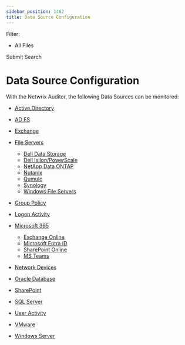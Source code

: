 ```yaml
---
sidebar_position: 1462
title: Data Source Configuration
---
```


Filter: 

* All Files

Submit Search

# Data Source Configuration

With the Netwrix Auditor, the following Data Sources can be monitored:

* [Active Directory](ActiveDirectory/Overview)
* [AD FS](ActiveDirectoryFederatedServices/Overview)
* [Exchange](Exchange/Overview)
* [File Servers](FileServers/Overview)

  * [Dell Data Storage](FileServers/DellDataStorage/Overview)
  * [Dell Isilon/PowerScale](FileServers/DellIsilon/Overview)
  * [NetApp Data ONTAP](FileServers/NetAppCMode/Overview)
  * [Nutanix](FileServers/Nutanix/Overview)
  * [Qumulo](FileServers/Qumulo/Overview)
  * [Synology](FileServers/Synology/Overview)
  * [Windows File Servers](FileServers/Windows/Overview)
* [Group Policy](GroupPolicy/Overview)
* [Logon Activity](LogonActivity/Overview)
* [Microsoft 365](Microsoft365/Overview)

  * [Exchange Online](Microsoft365/ExchangeOnline/Overview)
  * [Microsoft Entra ID](Microsoft365/MicrosoftEntraID/Overview)
  * [SharePoint Online](Microsoft365/SharePointOnline/Overview)
  * [MS Teams](Microsoft365/Teams/Overview)
* [Network Devices](NetworkDevices/Overview)
* [Oracle Database](Oracle/Overview)
* [SharePoint](SharePoint/Overview)
* [SQL Server](SQLServer/Overview)
* [User Activity](UserActivity/Overview)
* [VMware](VMware/Overview)
* [Windows Server](WindowsServer/Overview)
